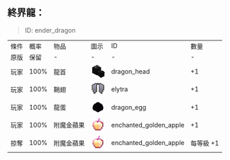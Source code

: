## 終界龍：

> ID: ender_dragon

<table>
	<tablebody>
		<tr>
			<td>條件</td>
			<td>概率</td>
			<td>物品</td>
			<td>圖示</td>
			<td>ID</td>
			<td>數量</td>
		</tr>
		<tr>
            <td>原版</td>
            <td>保留</td>
            <td>-</td>
			<td>-</td>
			<td>-</td>
			<td>-</td>
		</tr>
        <tr>
            <td>玩家</td>
            <td>100%</td>
            <td>龍首</td>
            <td><img src="./mc_icon/decorations/head/dragon_head.png"></td>
			<td>dragon_head</td>
			<td>+1</td>
		</tr>
        <tr>
            <td>玩家</td>
            <td>100%</td>
            <td>鞘翅</td>
            <td><img src="./mc_icon/combat/elytra.png"></td>
			<td>elytra</td>
			<td>+1</td>
		</tr>
        <tr>
            <td>玩家</td>
            <td>100%</td>
            <td>龍蛋</td>
            <td><img src="./mc_icon/decorations/dragon_egg.png"></td>
			<td>dragon_egg</td>
			<td>+1</td>
		</tr>
        <tr>
            <td>玩家</td>
            <td>100%</td>
            <td>附魔金蘋果</td>
            <td><img src="./mc_icon/food/enchanted_golden_apple.png"></td>
			<td>enchanted_golden_apple</td>
			<td>+1</td>
		</tr>
        <tr>
            <td>掠奪</td>
            <td>100%</td>
			<td>附魔金蘋果</td>
			<td><img src="./mc_icon/food/enchanted_golden_apple.png"></td>
			<td>enchanted_golden_apple</td>
			<td>每等級 +1</td>
		</tr>
	</tablebody>
</table>